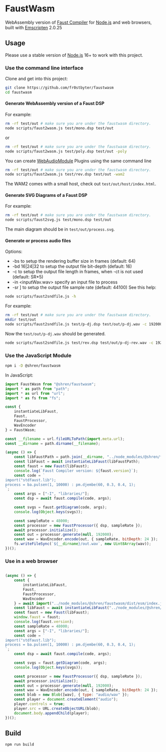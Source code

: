 # FaustWasm
WebAssembly version of [Faust Compiler](https://github.com/grame-cncm/faust) for [Node.js](https://nodejs.org) and web browsers, built with [Emscripten](https://emscripten.org/) 2.0.25

## Usage

Please use a stable version of [Node.js](https://nodejs.org) 16+ to work with this project.

### Use the command line interface

Clone and get into this project:
```bash
git clone https://github.com/fr0stbyter/faustwasm
cd faustwasm
```

#### Generate WebAssembly version of a Faust DSP
For example:
```bash
rm -rf test/out # make sure you are under the faustwasm directory.
node scripts/faust2wasm.js test/mono.dsp test/out
```
or
```bash
rm -rf test/out # make sure you are under the faustwasm directory.
node scripts/faust2wasm.js test/poly.dsp test/out -poly
```
You can create [WebAudioModule](https://github.com/webaudiomodules) Plugins using the same command line
```bash
rm -rf test/out # make sure you are under the faustwasm directory.
node scripts/faust2wasm.js test/rev.dsp test/out -wam2
```
The WAM2 comes with a small host, check out `test/out/host/index.html`.

#### Generate SVG Diagrams of a Faust DSP
For example:
```bash
rm -rf test/out # make sure you are under the faustwasm directory.
node scripts/faust2svg.js test/mono.dsp test/out
```
The main diagram should be in `test/out/process.svg`.

#### Generate or process audio files
Options:
- -bs     <num> to setup the rendering buffer size in frames (default: 64)
- -bd     16|24|32 to setup the output file bit-depth (default: 16)
- -c      <samples> to setup the output file length in frames, when -ct is not used (default: SR*5)
- -in     <inputWav.wav> specify an input file to process
- -sr     <num>] to setup the output file sample rate (default: 44100)
See this help:

```bash
node scripts/faust2sndfile.js -h
```

For example:
```bash
rm -rf test/out # make sure you are under the faustwasm directory.
mkdir test/out
node scripts/faust2sndfile.js test/p-dj.dsp test/out/p-dj.wav -c 192000 -sr 48000 -bd 24
```
Now the `test/out/p-dj.wav` should be generated.

```bash
node scripts/faust2sndfile.js test/rev.dsp test/out/p-dj-rev.wav -c 192000 -sr 48000 -bd 24 -in test/out/p-dj.wav
```

### Use the JavaScript Module

```bash
npm i -D @shren/faustwasm
```

In JavaScript:
```JavaScript
import FaustWasm from "@shren/faustwasm";
import * as path from "path";
import * as url from "url";
import * as fs from "fs";

const {
    instantiateLibFaust,
    Faust,
    FaustProcessor,
    WavEncoder
} = FaustWasm;

const __filename = url.fileURLToPath(import.meta.url);
const __dirname = path.dirname(__filename);

(async () => {
    const libFaustPath = path.join(__dirname, "../node_modules/@shren/faustwasm/libfaust-wasm/libfaust-wasm.js");
    const libFaust = await instantiateLibFaust(libFaustPath);
    const faust = new Faust(libFaust);
    console.log(`Faust Compiler version: ${faust.version}`);
    const code = `
import("stdfaust.lib");
process = ba.pulsen(1, 10000) : pm.djembe(60, 0.3, 0.4, 1);
`;
    const args = ["-I", "libraries/"];
    const dsp = await faust.compile(code, args);

    const svgs = faust.getDiagram(code, args);
    console.log(Object.keys(svgs));

    const sampleRate = 48000;
    const processor = new FaustProcessor({ dsp, sampleRate });
	await processor.initialize();
    const out = processor.generate(null, 192000);
    const wav = WavEncoder.encode(out, { sampleRate, bitDepth: 24 });
    fs.writeFileSync(`${__dirname}/out.wav`, new Uint8Array(wav));
})();
```

### Use in a web browser
```JavaScript

(async () => {
	const {
		instantiateLibFaust,
		Faust,
		FaustProcessor,
		WavEncoder
	} = await import("../node_modules/@shren/faustwasm/dist/esm/index.js");
    const libFaust = await instantiateLibFaust("../node_modules/@shren/faustwasm/libfaust-wasm/libfaust-wasm.js");
    const faust = new Faust(libFaust);
	window.faust = faust;
    console.log(faust.version);
    const sampleRate = 48000;
    const args = ["-I", "libraries/"];
    const code = `
import("stdfaust.lib");
process = ba.pulsen(1, 10000) : pm.djembe(60, 0.3, 0.4, 1);
`;
    const dsp = await faust.compile(code, args);

    const svgs = faust.getDiagram(code, args);
    console.log(Object.keys(svgs));

    const processor = new FaustProcessor({ dsp, sampleRate });
	await processor.initialize();
    const out = processor.generate(null, 192000);
    const wav = WavEncoder.encode(out, { sampleRate, bitDepth: 24 });
	const blob = new Blob([wav], { type: "audio/wav" });
	const player = document.createElement("audio");
	player.controls = true;
	player.src = URL.createObjectURL(blob);
	document.body.appendChild(player);
})();
```


## Build

```bash
npm run build
```